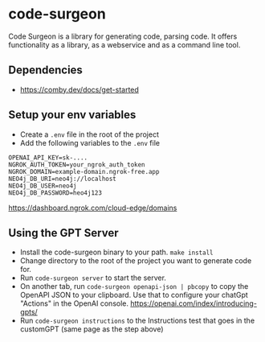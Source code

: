 # code-surgeon

Code Surgeon is a library for generating code, parsing code. It offers functionality as a library, as a webservice and as a command line tool.


## Dependencies

- https://comby.dev/docs/get-started

## Setup your env variables

- Create a `.env` file in the root of the project
- Add the following variables to the `.env` file
```
OPENAI_API_KEY=sk-....
NGROK_AUTH_TOKEN=your_ngrok_auth_token
NGROK_DOMAIN=example-domain.ngrok-free.app
NEO4j_DB_URI=neo4j://localhost
NEO4j_DB_USER=neo4j
NEO4j_DB_PASSWORD=heo4j123
```

https://dashboard.ngrok.com/cloud-edge/domains

## Using the GPT Server

- Install the code-surgeon binary to your path. `make install`
- Change directory to the root of the project you want to generate code for.
- Run `code-surgeon server` to start the server.
- On another tab, run `code-surgeon openapi-json | pbcopy` to copy the OpenAPI JSON to your clipboard. Use that to configure your chatGpt "Actions" in the OpenAI console. https://openai.com/index/introducing-gpts/
- Run `code-surgeon instructions` to the Instructions test that goes in the customGPT (same page as the step above)

